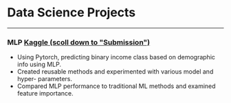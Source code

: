 # Data Science Projects

---

### MLP [Kaggle (scoll down to "Submission")](https://www.kaggle.com/code/tianyimasf/mlp-alex-ma)

- Using Pytorch, predicting binary income class based on demographic info using MLP. 
- Created reusable methods and experimented with various model and hyper- parameters. 
- Compared MLP performance to traditional ML methods and examined feature importance.